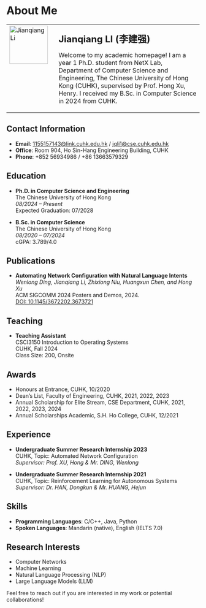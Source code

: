 # About Me

<table>
  <tr>
    <td style="vertical-align: top; width: 100px;">
      <img src="myphoto.jpg" alt="Jianqiang Li" width="100">
    </td>
    <td style="vertical-align: top; padding-left: 20px;">
      <p><span style="font-size: 1.5em; font-weight: bold;">Jianqiang LI (李建强)</span></p>
      <p>Welcome to my academic homepage! I am a year 1 Ph.D. student from NetX Lab, Department of Computer Science and Engineering, The Chinese University of Hong Kong (CUHK), supervised by Prof. Hong Xu, Henry. I received my B.Sc. in Computer Science in 2024 from CUHK.</p>
    </td>
  </tr>
</table>

## Contact Information

- **Email**: [1155157143@link.cuhk.edu.hk](mailto:1155157143@link.cuhk.edu.hk) / [jqli1@cse.cuhk.edu.hk](mailto:jqli1@cse.cuhk.edu.hk)
- **Office**: Room 904, Ho Sin-Hang Engineering Building, CUHK
- **Phone**: +852 56934986 / +86 13663579329

## Education

- **Ph.D. in Computer Science and Engineering**  
  The Chinese University of Hong Kong  
  *08/2024 – Present*  
  Expected Graduation: 07/2028

- **B.Sc. in Computer Science**  
  The Chinese University of Hong Kong  
  *08/2020 – 07/2024*  
  cGPA: 3.789/4.0

## Publications

- **Automating Network Configuration with Natural Language Intents**  
  *Wenlong Ding, Jianqiang Li, Zhixiong Niu, Huangxun Chen, and Hong Xu*  
  ACM SIGCOMM 2024 Posters and Demos, 2024.  
  [DOI: 10.1145/3672202.3673721](https://doi.org/10.1145/3672202.3673721)

## Teaching

- **Teaching Assistant**  
  CSCI3150 Introduction to Operating Systems  
  CUHK, Fall 2024  
  Class Size: 200, Onsite

## Awards

- Honours at Entrance, CUHK, 10/2020
- Dean’s List, Faculty of Engineering, CUHK, 2021, 2022, 2023
- Annual Scholarship for Elite Stream, CSE Department, CUHK, 2021, 2022, 2023, 2024
- Annual Scholarships Academic, S.H. Ho College, CUHK, 12/2021

## Experience

- **Undergraduate Summer Research Internship 2023**  
  CUHK, Topic: Automated Network Configuration  
  *Supervisor: Prof. XU, Hong & Mr. DING, Wenlong*

- **Undergraduate Summer Research Internship 2021**  
  CUHK, Topic: Reinforcement Learning for Autonomous Systems  
  *Supervisor: Dr. HAN, Dongkun & Mr. HUANG, Hejun*

## Skills

- **Programming Languages**: C/C++, Java, Python
- **Spoken Languages**: Mandarin (native), English (IELTS 7.0)

## Research Interests

- Computer Networks
- Machine Learning
- Natural Language Processing (NLP)
- Large Language Models (LLM)

Feel free to reach out if you are interested in my work or potential collaborations!
